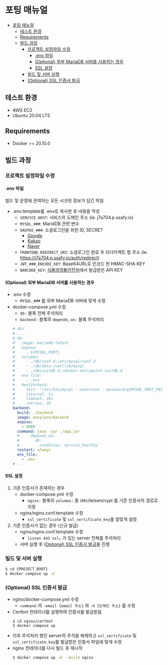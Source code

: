 # 포팅 매뉴얼

- [포팅 매뉴얼](#포팅-매뉴얼)
  - [테스트 환경](#테스트-환경)
  - [Requirements](#requirements)
  - [빌드 과정](#빌드-과정)
    - [프로젝트 설정파일 수정](#프로젝트-설정파일-수정)
      - [.env 파일](#env-파일)
      - [(Optional) 외부 MariaDB 서버를 사용하는 경우](#optional-외부-mariadb-서버를-사용하는-경우)
      - [SSL 설정](#ssl-설정)
    - [빌드 및 서버 실행](#빌드-및-서버-실행)
    - [(Optional) SSL 인증서 발급](#optional-ssl-인증서-발급)

## 테스트 환경

- AWS EC2
- Ubuntu 20.04 LTS

## Requirements

- Docker >= 20.10.0

## 빌드 과정

### 프로젝트 설정파일 수정

#### .env 파일

빌드 및 운영에 관여하는 모든 시크릿 정보가 담긴 파일

- .env.template를 .env로 복사한 후 내용을 작성
  - `SERVICE_HOST`: 서비스의 도메인 주소 (ie. j7a704.p.ssafy.io)
  - `MYSQL_###`: MaridDB 관련 변수
  - `OAUTH2_###`: 소셜로그인을 위한 ID, SECRET
    - [Google](https://console.cloud.google.com/)
    - [Kakao](https://developers.kakao.com/)
    - [Naver](https://developers.naver.com/apps/)
  - `FRONTEND_REDIRECT_URI`: 소셜로그인 완료 후 리다이렉트 할 주소 (ie. https://j7a704.p.ssafy.io/auth/redirect)
  - `JWT_###_ENCODE_KEY`: Base64URL로 인코드 한 HMAC-SHA KEY
  - `BARCODE_KEY`: [식품의약품안전처](https://www.foodsafetykorea.go.kr/apiMain.do)에서 발급받은 API KEY

#### (Optional) 외부 MariaDB 서버를 사용하는 경우

- .env 수정
  - `MYSQL_###` 를 외부 MariaDB 서버에 맞게 수정
- docker-compose.yml 수정
  - `db:` 블록 전체 주석처리
  - `backend:` 블록의 `depends_on:` 블록 주석처리
  ```yml
  # 예시
  # ...
  # db:
  #   image: mariadb:latest
  #   expose:
  #     - ${MYSQL_PORT}
  #   volumes:
  #     - ./db/conf.d:/etc/mysql/conf.d
  #     - ./db/data:/var/lib/mysql
  #     - ./db/initdb.d:/docker-entrypoint-initdb.d
  #   env_file:
  #     - .env
  #   healthcheck:
  #     test: "/usr/bin/mysql --user=root --password=${MYSQL_ROOT_PASSWORD} --execute \"SHOW DATABASES;\""
  #     interval: 2s
  #     timeout: 20s
  #     retries: 10
  backend:
    build: ./backend
    image: easylose/backend
    expose:
      - 8080
    command: java -jar ./app.jar
    #     depends_on:
    #       db:
    #         condition: service_healthy
    restart: always
    env_file:
      - .env
  # ...
  ```

#### SSL 설정

1. 기존 인증서가 존재하는 경우
   - docker-compose.yml 수정
     - `nginx:` 블록의 `volumes:` 중 /etc/letsencrypt 를 기존 인증서의 경로로 지정
   - nginx/nginx.conf.template 수정
     - `ssl_certificate` 및 `ssl_certificate_key`를 알맞게 설정
2. 기존 인증서가 없는 경우 (신규 발급)
   - nginx/nginx.conf.template 수정
     - `listen 443 ssl;` 가 있는 server 전체를 주석처리
   - 서버 실행 후 [(Optional) SSL 인증서 발급](#optional-ssl-인증서-발급)를 진행

### 빌드 및 서버 실행

```bash
$ cd {PROJECT_ROOT}
$ docker compose up -d
```

### (Optional) SSL 인증서 발급

- nginx/docker-compose.yml 수정
  - `command:`의 `-email {email 주소}` 와 `-d {도메인 주소}` 를 수정
- Certbot 컨테이너를 실행하여 인증서를 발급받음
  ```
  $ cd nginx/certbot
  $ docker compose up
  ```
- 이후 주석처리 했던 server의 주석을 해제하고 `ssl_certificate` 및 `ssl_certificate_key`를 발급받은 인증서 파일에 맞게 수정
- nginx 컨테이너를 다시 빌드 후 재시작
  ```bash
  $ docker compose up -d --build nginx
  ```
